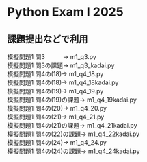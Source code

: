 # Python Exam I 2025 
## 課題提出などで利用
模擬問題1 問3　　　→  m1_q3.py  
模擬問題1 問3の課題→  m1_q3_kadai.py  
模擬問題1 問4の(18)→  m1_q4_18.py  
模擬問題1 問4の(18)→  m1_q4_18kadai.py  
模擬問題1 問4の(19)→  m1_q4_19.py  
模擬問題1 問4の(19)の課題→  m1_q4_19kadai.py  
模擬問題1 問4の(20)→  m1_q4_20.py  
模擬問題1 問4の(21)→  m1_q4_21.py  
模擬問題1 問4の(21)の課題→  m1_q4_21kadai.py  
模擬問題1 問4の(22)の課題→  m1_q4_22kadai.py  
模擬問題1 問4の(24)→  m1_q4_24.py  
模擬問題1 問4の(24)の課題→  m1_q4_24kadai.py  
